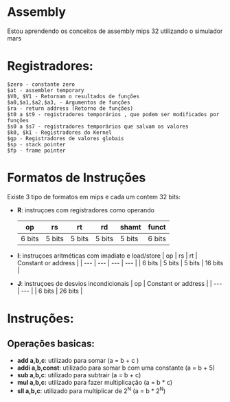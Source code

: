 # Assembly
Estou aprendendo os conceitos de assembly mips 32  utilizando o simulador mars 

# Registradores:
	$zero - constante zero
	$at - assembler temporary
	$V0, $V1 - Retornam o resultados de funções 
	$a0,$a1,$a2,$a3, - Argumentos de funções
	$ra - return address (Retorno de funções)
	$t0 a $t9 - registradores temporários , que podem ser modificados por funções
	$s0 a $s7 - registradores temporários que salvam os valores
	$k0, $k1 - Registradores do Kernel 
	$gp - Registradores de valores globais
	$sp - stack pointer
	$fp - frame pointer

# Formatos de Instruções
Existe 3 tipo de formatos em mips e cada um contem 32 bits:
- **R**: instruçoes com registradores como operando

    | op | rs | rt | rd | shamt | funct|
    | --- | --- | --- | --- | --- | ---|
    | 6 bits | 5 bits | 5 bits | 5 bits | 5 bits | 6 bits|

- **I**: instruçoes aritméticas com imadiato e load/store
   | op | rs | rt | Constant or address | 
    | --- | --- |  --- | --- |
    | 6 bits | 5 bits | 5 bits | 16 bits |

- **J**: instruçoes de desvios incondicionais
    | op | Constant or address | 
    | --- | --- |
    | 6 bits | 26 bits |



# Instruções:
## Operações  basicas:
- **add  a,b,c**: utilizado para somar (a = b + c )
- **addi a,b,const**: utilizado para somar b com uma constante (a = b + 5)
- **sub a,b,c**: utilizado para subtrair (a = b + c) 
- **mul a,b,c:** utilizado para fazer multiplicação (a = b * c)
- **sll a,b,c**: utilizado para multiplicar de 2<sup>N</sup> (a = b * 2<sup>N</sup>)



